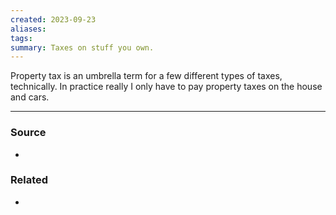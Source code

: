 ```yaml
---
created: 2023-09-23
aliases: 
tags: 
summary: Taxes on stuff you own.
---
```

Property tax is an umbrella term for a few different types of taxes, technically. In practice really I only have to pay property taxes on the house and cars.

---
### Source
- 

### Related
- 